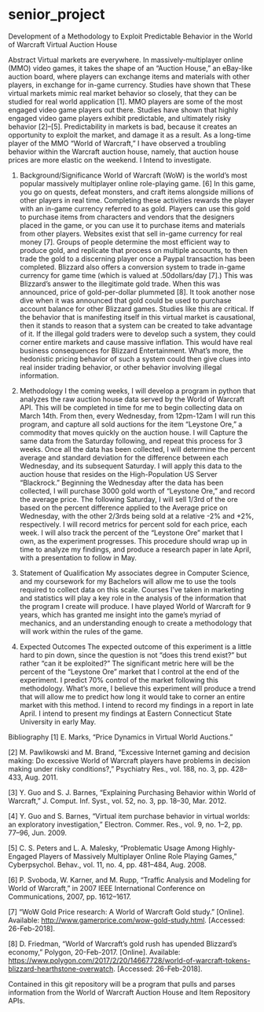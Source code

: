 # senior_project

Development of a Methodology to Exploit Predictable Behavior in the World of Warcraft Virtual Auction House

Abstract
Virtual markets are everywhere. In massively-multiplayer online (MMO) video games, it takes the shape of an “Auction House,” an eBay-like auction board, where players can exchange items and materials with other players, in exchange for in-game currency. Studies have shown that These virtual markets mimic real market behavior so closely, that they can be studied for real world application [1]. MMO players are some of the most engaged video game players out there. Studies have shown that highly engaged video game players exhibit predictable, and ultimately risky behavior [2]–[5]. Predictability in markets is bad, because it creates an opportunity to exploit the market, and damage it as a result. As a long-time player of the MMO “World of Warcraft,” I have observed a troubling behavior within the Warcraft auction house, namely, that auction house prices are more elastic on the weekend. I Intend to investigate.

1. Background/Significance
World of Warcraft (WoW) is the world’s most popular massively multiplayer online role-playing game. [6] In this game, you go on quests, defeat monsters, and craft items alongside millions of other players in real time. Completing these activities rewards the player with an in-game currency referred to as gold. Players can use this gold to purchase items from characters and vendors that the designers placed in the game, or you can use it to purchase items and materials from other players.
Websites exist that sell in-game currency for real money [7]. Groups of people determine the most efficient way to produce gold, and replicate that process on multiple accounts, to then trade the gold to a discerning player once a Paypal transaction has been completed. 
Blizzard also offers a conversion system to trade in-game currency for game time (which is valued at .50dollars/day [7].) This was Blizzard’s answer to the illegitimate gold trade. When this was announced, price of gold-per-dollar plummeted [8]. It took another nose dive when it was announced that gold could be used to purchase account balance for other Blizzard games.
Studies like this are critical. If the behavior that is manifesting itself in this virtual market is causational, then it stands to reason that a system can be created to take advantage of it. If the illegal gold traders were to develop such a system, they could corner entire markets and cause massive inflation. This would have real business consequences for Blizzard Entertainment. What’s more, the hedonistic pricing behavior of such a system could then give clues into real insider trading behavior, or other behavior involving illegal information.

2. Methodology
I the coming weeks, I will develop a program in python that analyzes the raw auction house data served by the World of Warcraft API. This will be completed in time for me to begin collecting data on March 14th. From then, every Wednesday, from 12pm-12am I will run this program, and capture all sold auctions for the item “Leystone Ore,” a commodity that moves quickly on the auction house. I will Capture the same data from the Saturday following, and repeat this process for 3 weeks. Once all the data has been collected, I will determine the percent average and standard deviation for the difference between each Wednesday, and its subsequent Saturday. I will apply this data to the auction house that resides on the High-Population US Server “Blackrock.” Beginning the Wednesday after the data has been collected, I will purchase 3000 gold worth of “Leystone Ore,” and record the average price. The following Saturday, I will sell 1/3rd of the ore based on the percent difference applied to the Average price on Wednesday, with the other 2/3rds being sold at a relative -2% and +2%, respectively. I will record metrics for percent sold for each price, each week. I will also track the percent of the “Leystone Ore” market that I own, as the experiment progresses. This procedure should wrap up in time to analyze my findings, and produce a research paper in late April, with a presentation to follow in May.

3. Statement of Qualification
My associates degree in Computer Science, and my coursework for my Bachelors will allow me to use the tools required to collect data on this scale. Courses I’ve taken in marketing and statistics will play a key role in the analysis of the information that the program I create will produce. I have played World of Warcraft for 9 years, which has granted me insight into the game’s myriad of mechanics, and an understanding enough to create a methodology that will work within the rules of the game.

4. Expected Outcomes
The expected outcome of this experiment is a little hard to pin down, since the question is not “does this trend exist?” but rather “can it be exploited?” The significant metric here will be the percent of the “Leystone Ore” market that I control at the end of the experiment. I predict 70% control of the market following this methodology. What’s more, I believe this experiment will produce a trend that will allow me to predict how long it would take to corner an entire market with this method.
I intend to record my findings in a report in late April. I intend to present my findings at Eastern Connecticut State University in early May.

Bibliography
[1]	E. Marks, “Price Dynamics in Virtual World Auctions.”

[2]	M. Pawlikowski and M. Brand, “Excessive Internet gaming and decision making: Do excessive World of Warcraft players have problems in decision making under risky conditions?,” Psychiatry Res., vol. 188, no. 3, pp. 428–433, Aug. 2011.

[3]	Y. Guo and S. J. Barnes, “Explaining Purchasing Behavior within World of Warcraft,” J. Comput. Inf. Syst., vol. 52, no. 3, pp. 18–30, Mar. 2012.

[4]	Y. Guo and S. Barnes, “Virtual item purchase behavior in virtual worlds: an exploratory investigation,” Electron. Commer. Res., vol. 9, no. 1–2, pp. 77–96, Jun. 2009.

[5]	C. S. Peters and L. A. Malesky, “Problematic Usage Among Highly-Engaged Players of Massively Multiplayer Online Role Playing Games,” Cyberpsychol. Behav., vol. 11, no. 4, pp. 481–484, Aug. 2008.

[6]	P. Svoboda, W. Karner, and M. Rupp, “Traffic Analysis and Modeling for World of Warcraft,” in 2007 IEEE International Conference on Communications, 2007, pp. 1612–1617.

[7]	“WoW Gold Price research: A World of Warcraft Gold study.” [Online]. Available: http://www.gamerprice.com/wow-gold-study.html. [Accessed: 26-Feb-2018].

[8]	D. Friedman, “World of Warcraft’s gold rush has upended Blizzard’s economy,” Polygon, 20-Feb-2017. [Online]. Available: https://www.polygon.com/2017/2/20/14667728/world-of-warcraft-tokens-blizzard-hearthstone-overwatch. [Accessed: 26-Feb-2018].


Contained in this git repository will be a program that pulls and parses information from the World of Warcraft Auction House and Item Repository APIs.
